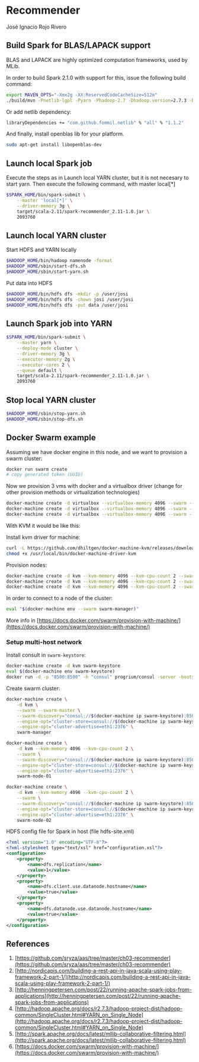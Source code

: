 # Recommender

José Ignacio Rojo Rivero

## Build Spark for BLAS/LAPACK support

BLAS and LAPACK are highly optimized computation frameworks, used by MLib.

In order to build Spark 2.1.0 with support for this, issue the following build command:

```bash
export MAVEN_OPTS="-Xmx2g -XX:ReservedCodeCacheSize=512m"
./build/mvn -Pnetlib-lgpl -Pyarn -Phadoop-2.7 -Dhadoop.version=2.7.3 -DskipTests clean package
```

Or add netlib dependency:

```bash
libraryDependencies += "com.github.fommil.netlib" % "all" % "1.1.2"
```

And finally, install openblas lib for your platform.

```bash
sudo apt-get install libopenblas-dev
```

## Launch local Spark job

Execute the steps as in Launch local YARN cluster, but it is not necesary to start yarn.
Then execute the following command, with master local[*]

```bash
$SPARK_HOME/bin/spark-submit \
    --master 'local[*]' \
    --driver-memory 3g \
    target/scala-2.11/spark-recommender_2.11-1.0.jar \
    2093760
```

## Launch local YARN cluster

Start HDFS and YARN locally

```bash
$HADOOP_HOME/bin/hadoop namenode -format
$HADOOP_HOME/sbin/start-dfs.sh
$HADOOP_HOME/sbin/start-yarn.sh
```

Put data into HDFS

```bash
$HADOOP_HOME/bin/hdfs dfs -mkdir -p /user/josi
$HADOOP_HOME/bin/hdfs dfs -chown josi /user/josi
$HADOOP_HOME/bin/hdfs dfs -put data /user/josi
```

## Launch Spark job into YARN

```bash
$SPARK_HOME/bin/spark-submit \
    --master yarn \
    --deploy-mode cluster \
    --driver-memory 3g \
    --executor-memory 2g \
    --executor-cores 2 \
    --queue default \
    target/scala-2.11/spark-recommender_2.11-1.0.jar \
    2093760
```

## Stop local YARN cluster

```bash
$HADOOP_HOME/sbin/stop-yarn.sh
$HADOOP_HOME/sbin/stop-dfs.sh
```

## Docker Swarm example

Assuming we have docker engine in this node, and we want to provision a swarm cluster:

```bash
docker run swarm create
# copy generated token (UUID)
```

Now we provision 3 vms with docker and a virtualbox driver
(change for other provision methods or virtualization technologies)

```bash
docker-machine create -d virtualbox --virtualbox-memory 4096 --swarm --swarm-master --swarm-discovery token://$SWARM_CLUSTER_TOKEN swarm-manager
docker-machine create -d virtualbox --virtualbox-memory 4096 --swarm --swarm-discovery token://$SWARM_CLUSTER_TOKEN swarm-node-01
docker-machine create -d virtualbox --virtualbox-memory 4096 --swarm --swarm-discovery token://$SWARM_CLUSTER_TOKEN swarm-node-02
```

With KVM it would be like this:

Install kvm driver for machine:

```bash
curl -L https://github.com/dhiltgen/docker-machine-kvm/releases/download/v0.7.0/docker-machine-driver-kvm > /usr/local/bin/docker-machine-driver-kvm
chmod +x /usr/local/bin/docker-machine-driver-kvm
```

Provision nodes:

```bash
docker-machine create -d kvm --kvm-memory 4096 --kvm-cpu-count 2 --swarm --swarm-master --swarm-discovery token://$SWARM_CLUSTER_TOKEN swarm-manager
docker-machine create -d kvm --kvm-memory 4096 --kvm-cpu-count 2 --swarm --swarm-discovery token://$SWARM_CLUSTER_TOKEN swarm-node-01
docker-machine create -d kvm --kvm-memory 4096 --kvm-cpu-count 2 --swarm --swarm-discovery token://$SWARM_CLUSTER_TOKEN swarm-node-02
```

In order to connect to a node of the cluster:

```bash
eval "$(docker-machine env --swarm swarm-manager)"
```

More info in [https://docs.docker.com/swarm/provision-with-machine/](https://docs.docker.com/swarm/provision-with-machine/)

### Setup multi-host network

Install consult in `swarm-keystore`:

```bash
docker-machine create -d kvm swarm-keystore
eval $(docker-machine env swarm-keystore)
docker run -d -p "8500:8500" -h "consul" progrium/consul -server -bootstrap
```

Create swarm cluster:

```bash
docker-machine create \
    -d kvm \
    --swarm --swarm-master \
    --swarm-discovery="consul://$(docker-machine ip swarm-keystore):8500" \
    --engine-opt="cluster-store=consul://$(docker-machine ip swarm-keystore):8500" \
    --engine-opt="cluster-advertise=eth1:2376" \
    swarm-manager

docker-machine create \
    -d kvm --kvm-memory 4096 --kvm-cpu-count 2 \
    --swarm \
    --swarm-discovery="consul://$(docker-machine ip swarm-keystore):8500" \
    --engine-opt="cluster-store=consul://$(docker-machine ip swarm-keystore):8500" \
    --engine-opt="cluster-advertise=eth1:2376" \
    swarm-node-01

docker-machine create \
    -d kvm --kvm-memory 4096 --kvm-cpu-count 2 \
    --swarm \
    --swarm-discovery="consul://$(docker-machine ip swarm-keystore):8500" \
    --engine-opt="cluster-store=consul://$(docker-machine ip swarm-keystore):8500" \
    --engine-opt="cluster-advertise=eth1:2376" \
    swarm-node-02
```

HDFS config file for Spark in host (file hdfs-site.xml)

```xml
<?xml version="1.0" encoding="UTF-8"?>
<?xml-stylesheet type="text/xsl" href="configuration.xsl"?>
<configuration>
    <property>
        <name>dfs.replication</name>
        <value>1</value>
    </property>
    <property>
        <name>dfs.client.use.datanode.hostname</name>
        <value>true</value>
    </property>
    <property>
        <name>dfs.datanode.use.datanode.hostname</name>
        <value>true</value>
    </property>
</configuration>
```

## References

1. [https://github.com/sryza/aas/tree/master/ch03-recommender](https://github.com/sryza/aas/tree/master/ch03-recommender)
2. [http://nordicapis.com/building-a-rest-api-in-java-scala-using-play-framework-2-part-1/](http://nordicapis.com/building-a-rest-api-in-java-scala-using-play-framework-2-part-1/)
3. [http://henningpetersen.com/post/22/running-apache-spark-jobs-from-applications](http://henningpetersen.com/post/22/running-apache-spark-jobs-from-applications)
4. [http://hadoop.apache.org/docs/r2.7.3/hadoop-project-dist/hadoop-common/SingleCluster.html#YARN_on_Single_Node](http://hadoop.apache.org/docs/r2.7.3/hadoop-project-dist/hadoop-common/SingleCluster.html#YARN_on_Single_Node)
5. [http://spark.apache.org/docs/latest/mllib-collaborative-filtering.html](http://spark.apache.org/docs/latest/mllib-collaborative-filtering.html)
6. [https://docs.docker.com/swarm/provision-with-machine/](https://docs.docker.com/swarm/provision-with-machine/)
